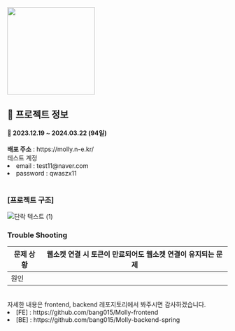 <img src="https://github.com/Jeongseonil/anesi/assets/137017329/53034a7c-d92b-4d0a-a415-de4e158e983c"  width="200"/>
<h2>🔎 프로젝트 정보</h2>
<div><b>📆 2023.12.19 ~ 2024.03.22 (94일)</b></div>
<br>
<div><b>배포 주소</b> : https://molly.n-e.kr/</div>
<ui>테스트 계정
 <li>email : test11@naver.com</li>
<li>password : qwaszx11</li>
</ui>
<br>

### [프로젝트 구조]

![단락 텍스트 (1)](https://github.com/user-attachments/assets/22576f96-c398-4738-a69f-816bf067de00)

### Trouble Shooting
| 문제 상황 | 웹소켓 연결 시 토큰이 만료되어도 웹소켓 연결이 유지되는 문제 |
| --- | --- |
| 원인 | |
<br>
자세한 내용은 frontend, backend 레포지토리에서 봐주시면 감사하겠습니다.
<li>
    [FE] : https://github.com/bang015/Molly-frontend
</li>
<li>
    [BE] : https://github.com/bang015/Molly-backend-spring
</li>
<br>
